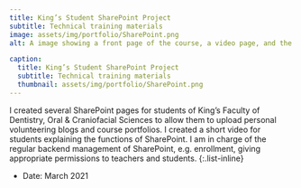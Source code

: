 ```yaml
---
title: King’s Student SharePoint Project
subtitle: Technical training materials
image: assets/img/portfolio/SharePoint.png
alt: A image showing a front page of the course, a video page, and the page with a lip reading game.

caption:
  title: King’s Student SharePoint Project
  subtitle: Technical training materials
  thumbnail: assets/img/portfolio/SharePoint.png
---
```

I created several SharePoint pages for students of King’s Faculty of Dentistry, Oral & Craniofacial Sciences to allow them to upload personal volunteering blogs and course portfolios. I created a short video for students explaining the functions of SharePoint. I am in charge of the regular backend management of SharePoint, e.g. enrollment, giving appropriate permissions to teachers and students.
{:.list-inline}
- Date: March 2021
